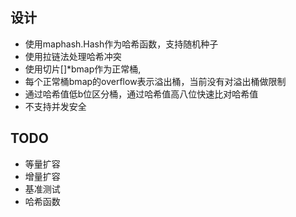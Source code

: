 ## 设计
- 使用maphash.Hash作为哈希函数，支持随机种子
- 使用拉链法处理哈希冲突
- 使用切片[]*bmap作为正常桶,
- 每个正常桶bmap的overflow表示溢出桶，当前没有对溢出桶做限制
- 通过哈希值低b位区分桶，通过哈希值高八位快速比对哈希值
- 不支持并发安全

## TODO
- 等量扩容
- 增量扩容
- 基准测试
- 哈希函数
